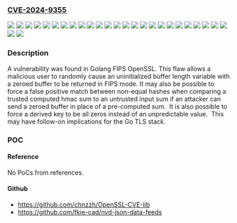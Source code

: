 ### [CVE-2024-9355](https://cve.mitre.org/cgi-bin/cvename.cgi?name=CVE-2024-9355)
![](https://img.shields.io/static/v1?label=Product&message=NBDE%20Tang%20Server&color=blue)
![](https://img.shields.io/static/v1?label=Product&message=OpenShift%20Developer%20Tools%20and%20Services&color=blue)
![](https://img.shields.io/static/v1?label=Product&message=OpenShift%20Pipelines&color=blue)
![](https://img.shields.io/static/v1?label=Product&message=OpenShift%20Serverless&color=blue)
![](https://img.shields.io/static/v1?label=Product&message=Red%20Hat%20Ansible%20Automation%20Platform%201.2&color=blue)
![](https://img.shields.io/static/v1?label=Product&message=Red%20Hat%20Ansible%20Automation%20Platform%202&color=blue)
![](https://img.shields.io/static/v1?label=Product&message=Red%20Hat%20Enterprise%20Linux%207%20Extended%20Lifecycle%20Support&color=blue)
![](https://img.shields.io/static/v1?label=Product&message=Red%20Hat%20Enterprise%20Linux%207&color=blue)
![](https://img.shields.io/static/v1?label=Product&message=Red%20Hat%20Enterprise%20Linux%208&color=blue)
![](https://img.shields.io/static/v1?label=Product&message=Red%20Hat%20Enterprise%20Linux%209&color=blue)
![](https://img.shields.io/static/v1?label=Product&message=Red%20Hat%20Enterprise%20Linux%209.4%20Extended%20Update%20Support&color=blue)
![](https://img.shields.io/static/v1?label=Product&message=Red%20Hat%20OpenShift%20Container%20Platform%204&color=blue)
![](https://img.shields.io/static/v1?label=Product&message=Red%20Hat%20OpenShift%20Dev%20Spaces&color=blue)
![](https://img.shields.io/static/v1?label=Product&message=Red%20Hat%20OpenShift%20GitOps&color=blue)
![](https://img.shields.io/static/v1?label=Product&message=Red%20Hat%20OpenShift%20Virtualization%204&color=blue)
![](https://img.shields.io/static/v1?label=Product&message=Red%20Hat%20OpenShift%20on%20AWS&color=blue)
![](https://img.shields.io/static/v1?label=Product&message=Red%20Hat%20OpenStack%20Platform%2016.2&color=blue)
![](https://img.shields.io/static/v1?label=Product&message=Red%20Hat%20OpenStack%20Platform%2017.1&color=blue)
![](https://img.shields.io/static/v1?label=Product&message=Red%20Hat%20Openshift%20Container%20Storage%204&color=blue)
![](https://img.shields.io/static/v1?label=Product&message=Red%20Hat%20Openshift%20Data%20Foundation%204&color=blue)
![](https://img.shields.io/static/v1?label=Product&message=Red%20Hat%20Satellite%206&color=blue)
![](https://img.shields.io/static/v1?label=Product&message=Red%20Hat%20Service%20Interconnect%201&color=blue)
![](https://img.shields.io/static/v1?label=Product&message=Red%20Hat%20Storage%203&color=blue)
![](https://img.shields.io/static/v1?label=Product&message=Red%20Hat%20Trusted%20Artifact%20Signer&color=blue)
![](https://img.shields.io/static/v1?label=Product&message=Streams%20for%20Apache%20Kafka%202.9.0&color=blue)
![](https://img.shields.io/static/v1?label=Version&message=n%2Fa&color=blue)
![](https://img.shields.io/static/v1?label=Vulnerability&message=Use%20of%20Uninitialized%20Variable&color=brighgreen)

### Description

A vulnerability was found in Golang FIPS OpenSSL. This flaw allows a malicious user to randomly cause an uninitialized buffer length variable with a zeroed buffer to be returned in FIPS mode. It may also be possible to force a false positive match between non-equal hashes when comparing a trusted computed hmac sum to an untrusted input sum if an attacker can send a zeroed buffer in place of a pre-computed sum.  It is also possible to force a derived key to be all zeros instead of an unpredictable value.  This may have follow-on implications for the Go TLS stack.

### POC

#### Reference
No PoCs from references.

#### Github
- https://github.com/chnzzh/OpenSSL-CVE-lib
- https://github.com/fkie-cad/nvd-json-data-feeds

